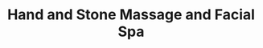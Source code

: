 ---
title: "Hand and Stone Massage and Facial Spa"
url: /kent/hand-and-stone-massage-and-facial-spa/
shop: beauty
---